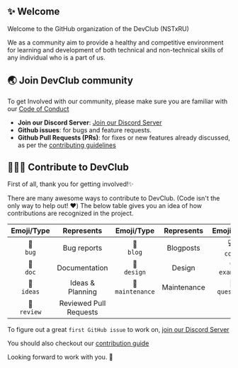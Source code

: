## ✨ Welcome

Welcome to the GitHub organization of the DevClub (NSTxRU)

We as a community aim to provide a healthy and competitive environment for learning and development of both technical and non-technical skills of any individual who is a part of us.

## 🌏 Join DevClub community

To get Involved with our community, please make sure you are familiar with our [Code of Conduct](https://github.com/devclub-nstru/.github/blob/main/CODE_OF_CONDUCT.md)

- **Join our Discord Server**: [Join our Discord Server](https://discord.com/invite/F2a9ceq7ss)
- **Github issues**: for bugs and feature requests.
- **Github Pull Requests (PRs)**: for fixes or new features already discussed, as per the [contributing guidelines](https://github.com/devclub-nstru/.github/blob/main/CONTRIBUTING.md)

## 👩🏽‍💻 Contribute to DevClub

First of all, thank you for getting involved!✨

There are many awesome ways to contribute to DevClub. (Code isn't the only way to help out! ❤️) The below table gives you an idea of how contributions are recognized in the project.

|     Emoji/Type     |       Represents       |       Emoji/Type        | Represents  |      Emoji/Type      |     Represents      |
| :----------------: | :--------------------: | :---------------------: | :---------: | :------------------: | :-----------------: |
|  🐛 <br /> `bug`   |      Bug reports       |    📝 <br /> `blog`     |  Blogposts  |   💻 <br /> `code`   |        Code         |
|  📖 <br /> `doc`   |     Documentation      |   🎨 <br /> `design`    |   Design    | 💡 <br /> `example`  |      Examples       |
| 🤔 <br /> `ideas`  |    Ideas & Planning    | 🚧 <br /> `maintenance` | Maintenance | 💬 <br /> `question` | Answering Questions |
| 👀 <br /> `review` | Reviewed Pull Requests |

To figure out a great `first GitHub issue` to work on, [join our Discord Server](https://discord.com/invite/F2a9ceq7ss)

You should also checkout our [contribution guide](https://github.com/devclub-nstru/.github/blob/main/CONTRIBUTING.md)

Looking forward to work with you. 🤗
